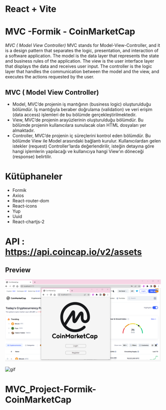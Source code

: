 # React + Vite

# MVC -Formik - CoinMarketCap

_MVC ( Model View Controller)_
MVC stands for Model-View-Controller, and it is a design pattern that separates the logic, presentation, and interaction of a software application. The model is the data layer that represents the state and business rules of the application. The view is the user interface layer that displays the data and receives user input. The controller is the logic layer that handles the communication between the model and the view, and executes the actions requested by the user.

## MVC ( Model View Controller)

- Model, MVC’de projenin iş mantığının (business logic) oluşturulduğu bölümdür. İş mantığıyla beraber doğrulama (validation) ve veri erişim (data access) işlemleri de bu bölümde gerçekleştirilmektedir.
- View, MVC’de projenin arayüzlerinin oluşturulduğu bölümdür. Bu bölümde projenin kullanıcılara sunulacak olan HTML dosyaları yer almaktadır.
- Controller, MVC’de projenin iç süreçlerini kontrol eden bölümdür. Bu bölümde View ile Model arasındaki bağlantı kurulur. Kullanıcılardan gelen istekler (request) Controller’larda değerlendirilir, isteğin detayına göre hangi işlemlerin yapılacağı ve kullanıcıya hangi View’ın döneceği (response) belirtilir.

# Kütüphaneler

- Formik
- Axios
- React-router-dom
- React-icons
- Yup
- Uuid
- React-chartjs-2

# API : https://api.coincap.io/v2/assets

## Preview

![print-screen](screen.png)

![gif](gif.gif)
# MVC_Project-Formik-CoinMarketCap
